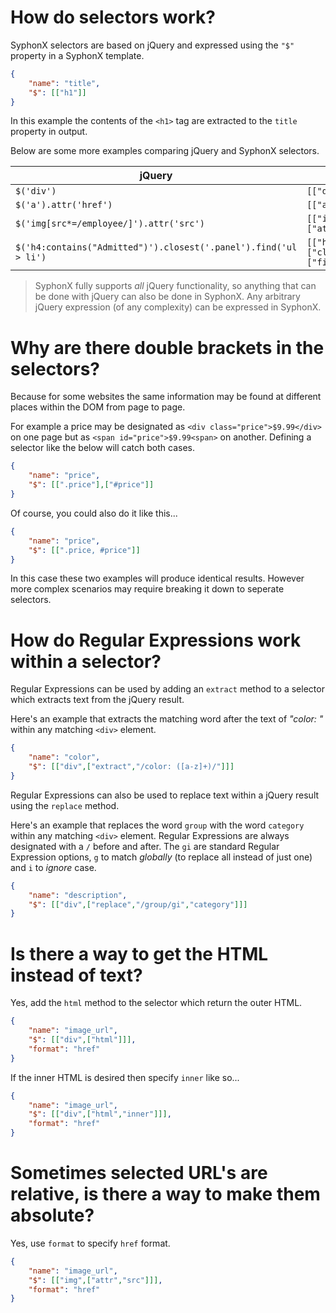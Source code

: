 # How do selectors work?
SyphonX selectors are based on jQuery and expressed using the `"$"` property in a SyphonX template.

```json
{
    "name": "title",
    "$": [["h1"]]
}
```

In this example the contents of the `<h1>` tag are extracted to the `title` property in output.

Below are some more examples comparing jQuery and SyphonX selectors.

jQuery                                                           | SyphonX
---------------------------------------------------------------- | ---------------------------------------------------------
`$('div')`                                                       | `[["div"]]`
`$('a').attr('href')`                                            | `[["a",["attr","href"]]]`
`$('img[src*=/employee/]').attr('src')`                          | `[["img[src*=/employee/]",["attr","src"]]]`
`$('h4:contains("Admitted")').closest('.panel').find('ul > li')` | `[["h4:contains('Admitted')",["closest",".panel"],["find","ul > li"]]`

> SyphonX fully supports *all* jQuery functionality, so anything that can be done with jQuery can also be done in SyphonX. Any arbitrary jQuery expression (of any complexity) can be expressed in SyphonX.


# Why are there double brackets in the selectors?
Because for some websites the same information may be found at different places within the DOM from page to page.

For example a price may be designated as `<div class="price">$9.99</div>` on one page but as `<span id="price">$9.99<span>` on another. Defining a selector like the below will catch both cases.

```json
{
    "name": "price",
    "$": [[".price"],["#price"]]
}
```

Of course, you could also do it like this...
```json
{
    "name": "price",
    "$": [[".price, #price"]]
}
```

In this case these two examples will produce identical results. However more complex scenarios may require breaking it down to seperate selectors.


# How do Regular Expressions work within a selector?
Regular Expressions can be used by adding an `extract` method to a selector which extracts text from the jQuery result.

Here's an example that extracts the matching word after the text of *"color: "* within any matching `<div>` element.
```json
{
    "name": "color",
    "$": [["div",["extract","/color: ([a-z]+)/"]]]
}
```

Regular Expressions can also be used to replace text within a jQuery result using the `replace` method.

Here's an example that replaces the word `group` with the word `category` within any matching `<div>` element. Regular Expressions are always designated with a `/` before and after. The `gi` are standard Regular Expression options, `g` to match *globally* (to replace all instead of just one) and `i` to *ignore* case.
```json
{
    "name": "description",
    "$": [["div",["replace","/group/gi","category"]]]
}

```


# Is there a way to get the HTML instead of text?
Yes, add the `html` method to the selector which return the outer HTML.
```json
{
    "name": "image_url",
    "$": [["div",["html"]]],
    "format": "href"
}
```
If the inner HTML is desired then specify `inner` like so...
```json
{
    "name": "image_url",
    "$": [["div",["html","inner"]]],
    "format": "href"
}
```


# Sometimes selected URL's are relative, is there a way to make them absolute?
Yes, use `format` to specify `href` format.
```json
{
    "name": "image_url",
    "$": [["img",["attr","src"]]],
    "format": "href"
}
```
